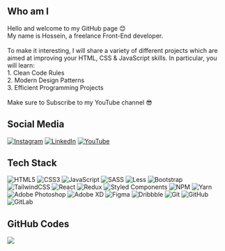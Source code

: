 ## Who am I
Hello and welcome to my GitHub page 😊<br>My name is Hossein, a freelance Front-End developer.<br><br>To make it interesting, I will share a variety of different projects which are aimed at improving your HTML, CSS & JavaScript skills. In particular, you will learn:<br>1. Clean Code Rules<br>2. Modern Design Patterns<br>3. Efficient Programming Projects<br><br>Make sure to Subscribe to my YouTube channel 😎


## Social Media
[![Instagram](https://img.shields.io/badge/Instagram-%23E4405F.svg?logo=Instagram&logoColor=white)](https://instagram.com/hossein_nabi.ir) [![LinkedIn](https://img.shields.io/badge/LinkedIn-%230077B5.svg?logo=linkedin&logoColor=white)](https://linkedin.com/in/hossein-nabi) [![YouTube](https://img.shields.io/badge/YouTube-%23FF0000.svg?logo=YouTube&logoColor=white)](https://youtube.com/@CodeWithHossein) 

## Tech Stack
![HTML5](https://img.shields.io/badge/html5-%23E34F26.svg?style=flat&logo=html5&logoColor=white) ![CSS3](https://img.shields.io/badge/css3-%231572B6.svg?style=flat&logo=css3&logoColor=white) ![JavaScript](https://img.shields.io/badge/javascript-%23323330.svg?style=flat&logo=javascript&logoColor=%23F7DF1E) ![SASS](https://img.shields.io/badge/SASS-hotpink.svg?style=flat&logo=SASS&logoColor=white) ![Less](https://img.shields.io/badge/less-2B4C80?style=flat&logo=less&logoColor=white) ![Bootstrap](https://img.shields.io/badge/bootstrap-%238511FA.svg?style=flat&logo=bootstrap&logoColor=white) ![TailwindCSS](https://img.shields.io/badge/tailwindcss-%2338B2AC.svg?style=flat&logo=tailwind-css&logoColor=white) ![React](https://img.shields.io/badge/react-%2320232a.svg?style=flat&logo=react&logoColor=%2361DAFB) ![Redux](https://img.shields.io/badge/redux-%23593d88.svg?style=flat&logo=redux&logoColor=white) ![Styled Components](https://img.shields.io/badge/styled--components-DB7093?style=flat&logo=styled-components&logoColor=white) ![NPM](https://img.shields.io/badge/NPM-%23CB3837.svg?style=flat&logo=npm&logoColor=white) ![Yarn](https://img.shields.io/badge/yarn-%232C8EBB.svg?style=flat&logo=yarn&logoColor=white) ![Adobe Photoshop](https://img.shields.io/badge/adobe%20photoshop-%2331A8FF.svg?style=flat&logo=adobe%20photoshop&logoColor=white) ![Adobe XD](https://img.shields.io/badge/Adobe%20XD-470137?style=flat&logo=Adobe%20XD&logoColor=#FF61F6) ![Figma](https://img.shields.io/badge/figma-%23F24E1E.svg?style=flat&logo=figma&logoColor=white) ![Dribbble](https://img.shields.io/badge/Dribbble-EA4C89?style=flat&logo=dribbble&logoColor=white) ![Git](https://img.shields.io/badge/git-%23F05033.svg?style=flat&logo=git&logoColor=white) ![GitHub](https://img.shields.io/badge/github-%23121011.svg?style=flat&logo=github&logoColor=white) ![GitLab](https://img.shields.io/badge/gitlab-%23181717.svg?style=flat&logo=gitlab&logoColor=white)

## GitHub Codes
![](https://github-readme-stats.vercel.app/api/top-langs/?username=hosseinnabi-ir&theme=dracula&hide_border=true&include_all_commits=false&count_private=false&layout=compact)



